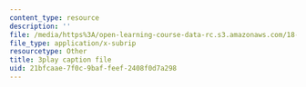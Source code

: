```yaml
---
content_type: resource
description: ''
file: /media/https%3A/open-learning-course-data-rc.s3.amazonaws.com/18-01sc-single-variable-calculus-fall-2010/21bfcaae7f0c9baffeef2408f0d7a298_Bv9kVDcj7yo.srt
file_type: application/x-subrip
resourcetype: Other
title: 3play caption file
uid: 21bfcaae-7f0c-9baf-feef-2408f0d7a298
---
```

